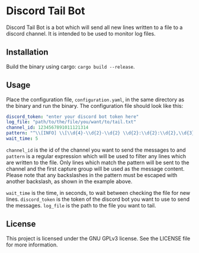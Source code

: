 # Discord Tail Bot
Discord Tail Bot is a bot which will send all new lines written to a file to a
discord channel. It is intended to be used to monitor log files.

## Installation
Build the binary using cargo: `cargo build --release`.

## Usage
Place the configuration file, `configuration.yaml`, in the same directory as
the binary and run the binary. The configuration file should look like this:
```yaml
discord_token: "enter your discord bot token here"
log_file: "path/to/the/file/you/want/to/tail.txt"
channel_id: 1234567891011121314
pattern: "^\\[INFO] \\[\\d{4}-\\d{2}-\\d{2} \\d{2}:\\d{2}:\\d{2},\\d{3}] (.*)$"
wait_time: 5
```

`channel_id` is the id of the channel you want to send the messages to and
`pattern` is a regular expression which will be used to filter any lines
which are written to the file. Only lines which match the pattern will be
sent to the channel and the first capture group will be used as the message
content. Please note that any backslashes in the pattern must be escaped
with another backslash, as shown in the example above.

`wait_time` is the time, in seconds, to wait between checking the file for
new lines. `discord_token` is the token of the discord bot you want to use
to send the messages. `log_file` is the path to the file you want to tail.

## License
This project is licensed under the GNU GPLv3 license. See the LICENSE file
for more information.

